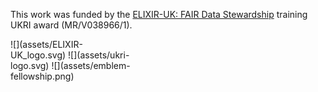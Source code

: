 
This work was funded by the [ELIXIR-UK: FAIR Data Stewardship](https://fellowship.elixiruknode.org/) training UKRI award (MR/V038966/1).

<div markdown style="max-height: 200px; max-width: 200px; display: inline-block">
![](assets/ELIXIR-UK_logo.svg)
![](assets/ukri-logo.svg)
![](assets/emblem-fellowship.png)
</div>